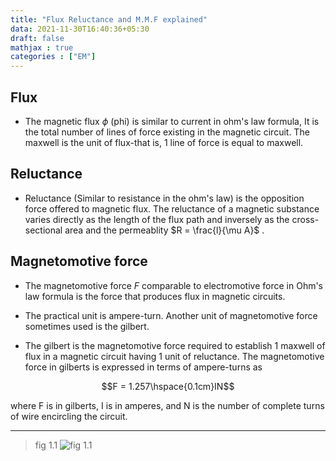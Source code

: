 ```yaml
---
title: "Flux Reluctance and M.M.F explained"
data: 2021-11-30T16:40:36+05:30
draft: false
mathjax : true
categories : ["EM"]
---
```

## Flux

-  The magnetic flux $\phi$ (phi) is similar to current in ohm's law formula, It is the total number of lines of force existing in the magnetic circuit. The maxwell is the unit of flux-that is, 1 line of force is equal to maxwell.

## Reluctance

- Reluctance (Similar to resistance in the ohm's law) is the opposition force offered to magnetic flux. The reluctance of a magnetic substance varies directly as the length of the flux path and inversely as the cross-sectional area and the permeablity  $R = \frac{l}{\mu A}$ .


## Magnetomotive force

- The magnetomotive force $F$ comparable to electromotive force in Ohm's law formula is the force that produces flux in magnetic circuits. 

- The practical unit is ampere-turn. Another unit of magnetomotive force sometimes used is the gilbert.

- The gilbert is the magnetomotive force required to establish 1 maxwell of flux in a magnetic circuit having 1 unit of reluctance. The magnetomotive force in gilberts is expressed in terms of ampere-turns as 

$$F = 1.257\hspace{0.1cm}IN$$

where F is in gilberts, I is in amperes, and N is the number of complete turns of wire encircling the circuit.

---

>fig 1.1
![fig 1.1](/EM/simple_core.png)


<!-- - Consider a coil with $N$ turns wound over a core operating at a permeablity $\mu$, when current $I$ amps flows through the coil as shown in the *fig 1.1*. Let mean length of the magnetic path be $l$ meters and the section has area $A\hspace{0.1cm}m^2$.

- Now M.M.F produced by the coil is $I\hspace{0.1cm}N$ amp-turns. This M.M.F is consumed over length $l$ meters to create a flux $\phi$ webers in the core, which operates at permeablity $\mu$. 
 -->
